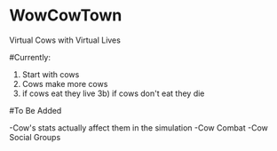 # WowCowTown
Virtual Cows with Virtual Lives


#Currently:
1) Start with cows
2) Cows make more cows
3) if cows eat they live
3b) if cows don't eat they die

#To Be Added

-Cow's stats actually affect them in the simulation
-Cow Combat
-Cow Social Groups

